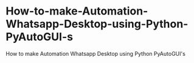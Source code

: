 # How-to-make-Automation-Whatsapp-Desktop-using-Python-PyAutoGUI-s
How to make Automation Whatsapp Desktop using Python PyAutoGUI's
